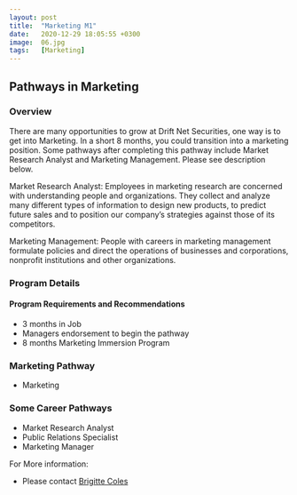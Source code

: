 ```yaml
---
layout: post
title:  "Marketing M1"
date:   2020-12-29 18:05:55 +0300
image:  06.jpg
tags:   [Marketing]
---
```

## Pathways in Marketing
### Overview
There are many opportunities to grow at Drift Net Securities, one way is to get into Marketing. In a short 8 months, you could transition into a marketing position. Some pathways after completing this pathway include Market Research Analyst and Marketing Management. Please see description below.

Market Research Analyst: Employees in marketing research are concerned with
understanding people and organizations. They collect and analyze many different
types of information to design new products, to predict future sales and to
position our company’s strategies against those of its competitors.

Marketing Management: People with careers in marketing management
formulate policies and direct the operations of businesses and corporations,
nonprofit institutions and other organizations.

### Program Details

#### Program Requirements and Recommendations
* 3 months in Job
* Managers endorsement to begin the pathway
* 8 months Marketing Immersion Program

### Marketing Pathway
* Marketing

### Some Career Pathways
* Market Research Analyst
* Public Relations Specialist
* Marketing Manager

For More information:
- Please contact [Brigitte Coles](brigittec@driftnet.net)

[jekyll-docs]: https://jekyllrb.com/docs/home
[jekyll-gh]:   https://github.com/jekyll/jekyll
[jekyll-talk]: https://talk.jekyllrb.com/

